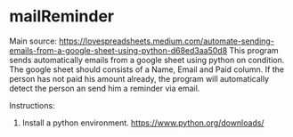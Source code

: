 # mailReminder
Main source: https://lovespreadsheets.medium.com/automate-sending-emails-from-a-google-sheet-using-python-d68ed3aa50d8
This program sends automatically emails from a google sheet using python on condition.
The google sheet should consists of a Name, Email and Paid column.
If the person has not paid his amount already, the program will automatically detect the person an send him a reminder via email.

Instructions:
1. Install a python environment. https://www.python.org/downloads/
